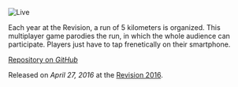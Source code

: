 ![Live](https://www.youtube.com/embed/rFI3Rdb3sss?start=197 "iframe,16:9")

Each year at the Revision, a run of 5 kilometers is organized. This multiplayer game parodies the run, in which the whole audience can participate. Players just have to tap frenetically on their smartphone.

[Repository on *GitHub*](https://github.com/KoltesDigital/5k-Run-Simulator "button")

Released on *April 27, 2016* at the [Revision 2016](https://2016.revision-party.net/).

